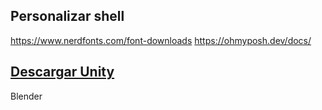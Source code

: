 









## Personalizar shell
https://www.nerdfonts.com/font-downloads
https://ohmyposh.dev/docs/

## [Descargar Unity](a)


Blender
